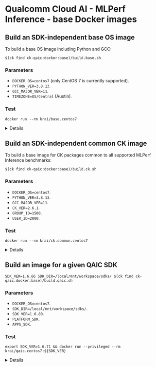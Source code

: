 # Qualcomm Cloud AI - MLPerf Inference - base Docker images

## Build an SDK-independent base OS image

To build a base OS image including Python and GCC:

```
$(ck find ck-qaic:docker:base)/build.base.sh
```

### Parameters
- `DOCKER_OS=centos7` (only CentOS 7 is currently supported).
- `PYTHON_VER=3.8.13`.
- `GCC_MAJOR_VER=11`.
- `TIMEZONE=US/Central` (Austin).

### Test
```
docker run --rm krai/base.centos7
```
<details><pre>
centos-release-7-9.2009.1.el7.centos.x86_64
</pre></details>

## Build an SDK-independent common CK image

To build a base image for CK packages common to all supported MLPerf Inference benchmarks:

```
$(ck find ck-qaic:docker:base)/build.ck.sh
```

### Parameters
- `DOCKER_OS=centos7`.
- `PYTHON_VER=3.8.13`.
- `GCC_MAJOR_VER=11`.
- `CK_VER=2.6.1`.
- `GROUP_ID=1500`.
- `USER_ID=2000`.

### Test
```
docker run --rm krai/ck.common.centos7
```
<details><pre>
V2.6.1
</pre></details>

## Build an image for a given QAIC SDK

```
SDK_VER=1.6.66 SDK_DIR=/local/mnt/workspace/sdks/ $(ck find ck-qaic:docker:base)/build.qaic.sh
```

### Parameters
- `DOCKER_OS=centos7`.
- `SDK_DIR=/local/mnt/workspace/sdks/`.
- `SDK_VER=1.6.80`.
- `PLATFORM_SDK`.
- `APPS_SDK`.

### Test
```
export SDK_VER=1.6.71 && docker run --privileged --rm krai/qaic.centos7:${SDK_VER}
```
<details><pre>
        Status:Ready
</pre></details>
